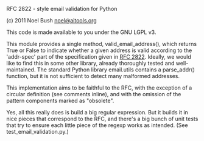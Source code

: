 RFC 2822 - style email validation for Python

(c) 2011 Noel Bush <noel@aitools.org>

This code is made available to you under the GNU LGPL v3.

This module provides a single method, valid_email_address(), which returns True or False to indicate whether a given address is valid according to the 'addr-spec' part of the specification given in [RFC 2822](http://www.ietf.org/rfc/rfc2822.txt).  Ideally, we would like to find this in some other library, already thoroughly tested and well- maintained.  The standard Python library email.utils contains a parse_addr() function, but it is not sufficient to detect many malformed addresses.

This implementation aims to be faithful to the RFC, with the exception of a circular definition (see comments inline), and with the omission of the pattern components marked as "obsolete".

Yes, all this really does is build a big regular expression.  But it builds it in nice pieces that correspond to the RFC, and there's a big bunch of unit tests that try to ensure each little piece of the regexp works as intended.  (See test_email_validation.py.)
